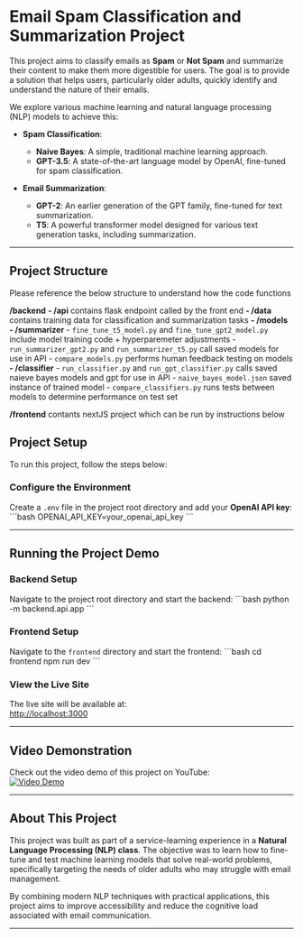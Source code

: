 
# Email Spam Classification and Summarization Project

This project aims to classify emails as **Spam** or **Not Spam** and summarize their content to make them more digestible for users. The goal is to provide a solution that helps users, particularly older adults, quickly identify and understand the nature of their emails.

We explore various machine learning and natural language processing (NLP) models to achieve this:

- **Spam Classification**:
  - **Naive Bayes**: A simple, traditional machine learning approach.
  - **GPT-3.5**: A state-of-the-art language model by OpenAI, fine-tuned for spam classification.
  
- **Email Summarization**:
  - **GPT-2**: An earlier generation of the GPT family, fine-tuned for text summarization.
  - **T5**: A powerful transformer model designed for various text generation tasks, including summarization.

---

## Project Structure 
Please reference the below structure to understand how the code functions 

**/backend** 
    **- /api** contains flask endpoint called by the front end 
    **- /data** contains training data for classification and summarization tasks 
    **- /models**
        **- /summarizer** 
            - `fine_tune_t5_model.py` and `fine_tune_gpt2_model.py` include model training code + hyperparemeter adjustments
            - `run_summarizer_gpt2.py` and `run_summarizer_t5.py` call saved models for use in API
            - `compare_models.py` performs human feedback testing on models
        **- /classifier**
            - `run_classifier.py` and `run_gpt_classifier.py` calls saved naieve bayes models and gpt for use in API
            - `naive_bayes_model.json` saved instance of trained model
            - `compare_classifiers.py` runs tests between models to determine performance on test set

**/frontend** contants nextJS project which can be run by instructions below


## Project Setup
To run this project, follow the steps below:

### Configure the Environment

Create a `.env` file in the project root directory and add your **OpenAI API key**:
\`\`\`bash
OPENAI_API_KEY=your_openai_api_key
\`\`\`

---

## Running the Project Demo

### Backend Setup
Navigate to the project root directory and start the backend:
\`\`\`bash
python -m backend.api.app
\`\`\`

### Frontend Setup
Navigate to the `frontend` directory and start the frontend:
\`\`\`bash
cd frontend
npm run dev
\`\`\`

### View the Live Site
The live site will be available at:  
[http://localhost:3000](http://localhost:3000)

---

## Video Demonstration

Check out the video demo of this project on YouTube:  
[![Video Demo](https://img.youtube.com/vi/v0918xZb_fY/0.jpg)](https://www.youtube.com/watch?v=v0918xZb_fY)

---

## About This Project

This project was built as part of a service-learning experience in a **Natural Language Processing (NLP) class**. The objective was to learn how to fine-tune and test machine learning models that solve real-world problems, specifically targeting the needs of older adults who may struggle with email management.

By combining modern NLP techniques with practical applications, this project aims to improve accessibility and reduce the cognitive load associated with email communication.

---

